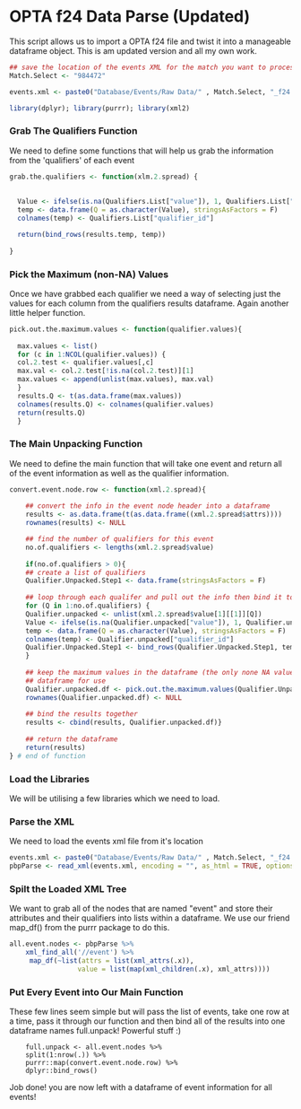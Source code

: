 
OPTA f24 Data Parse (Updated)
=============================

This script allows us to import a OPTA f24 file and twist it into a manageable dataframe object. This is am updated version and all my own work.

``` r
## save the location of the events XML for the match you want to process 
Match.Select <- "984472"

events.xml <- paste0("Database/Events/Raw Data/" , Match.Select, "_f24.xml")
```

``` r
library(dplyr); library(purrr); library(xml2)
```

### Grab The Qualifiers Function

We need to define some functions that will help us grab the information from the 'qualifiers' of each event

``` r
grab.the.qualifiers <- function(xlm.2.spread) {
  
  
  Value <- ifelse(is.na(Qualifiers.List["value"]), 1, Qualifiers.List["value"])
  temp <- data.frame(Q = as.character(Value), stringsAsFactors = F)
  colnames(temp) <- Qualifiers.List["qualifier_id"]

  return(bind_rows(results.temp, temp))
 
}
```

### Pick the Maximum (non-NA) Values

Once we have grabbed each qualifier we need a way of selecting just the values for each column from the qualifiers results dataframe. Again another little helper function.

``` r
pick.out.the.maximum.values <- function(qualifier.values){
  
  max.values <- list()
  for (c in 1:NCOL(qualifier.values)) {
  col.2.test <- qualifier.values[,c]
  max.val <- col.2.test[!is.na(col.2.test)][1]
  max.values <- append(unlist(max.values), max.val)
  }
  results.Q <- t(as.data.frame(max.values))
  colnames(results.Q) <- colnames(qualifier.values)
  return(results.Q)
  }
```

### The Main Unpacking Function

We need to define the main function that will take one event and return all of the event information as well as the qualifier information.

``` r
convert.event.node.row <- function(xml.2.spread){
  
    ## convert the info in the event node header into a dataframe 
    results <- as.data.frame(t(as.data.frame((xml.2.spread$attrs))))
    rownames(results) <- NULL

    ## find the number of qualifiers for this event 
    no.of.qualifiers <- lengths(xml.2.spread$value)
    
    if(no.of.qualifiers > 0){
    ## create a list of qualifiers 
    Qualifier.Unpacked.Step1 <- data.frame(stringsAsFactors = F)
  
    ## loop through each qualifer and pull out the info then bind it to the results .. above 
    for (Q in 1:no.of.qualifiers) {
    Qualifier.unpacked <- unlist(xml.2.spread$value[1][[1]][Q])
    Value <- ifelse(is.na(Qualifier.unpacked["value"]), 1, Qualifier.unpacked["value"])
    temp <- data.frame(Q = as.character(Value), stringsAsFactors = F)
    colnames(temp) <- Qualifier.unpacked["qualifier_id"]
    Qualifier.Unpacked.Step1 <- bind_rows(Qualifier.Unpacked.Step1, temp)
    }
    
    ## keep the maximum values in the dataframe (the only none NA values) return as a 
    ## dataframe for use 
    Qualifier.unpacked.df <- pick.out.the.maximum.values(Qualifier.Unpacked.Step1)
    rownames(Qualifier.unpacked.df) <- NULL 
    
    ## bind the results together 
    results <- cbind(results, Qualifier.unpacked.df)}
    
    ## return the dataframe 
    return(results)
} # end of function 
```

### Load the Libraries

We will be utilising a few libraries which we need to load.

### Parse the XML

We need to load the events xml file from it's location

``` r
events.xml <- paste0("Database/Events/Raw Data/" , Match.Select, "_f24.xml")
pbpParse <- read_xml(events.xml, encoding = "", as_html = TRUE, options = "NOERROR")
```

### Spilt the Loaded XML Tree

We want to grab all of the nodes that are named "event" and store their attributes and their qualifiers into lists within a dataframe. We use our friend map\_df() from the purrr package to do this.

``` r
all.event.nodes <- pbpParse %>% 
    xml_find_all('//event') %>% 
     map_df(~list(attrs = list(xml_attrs(.x)), 
                 value = list(map(xml_children(.x), xml_attrs))))
```

### Put Every Event into Our Main Function

These few lines seem simple but will pass the list of events, take one row at a time, pass it through our function and then bind all of the results into one dataframe names full.unpack! Powerful stuff :)

```{r}
    full.unpack <- all.event.nodes %>% 
    split(1:nrow(.)) %>% 
    purrr::map(convert.event.node.row) %>% 
    dplyr::bind_rows()
```

Job done! you are now left with a dataframe of event information for all events! 


